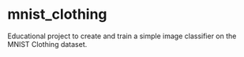 # mnist_clothing
Educational project to create and train a simple image classifier on the MNIST Clothing dataset.
